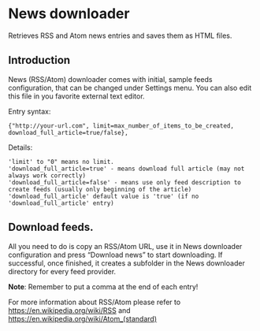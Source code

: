 # News downloader 

Retrieves RSS and Atom news entries and saves them as HTML files.

## Introduction

News (RSS/Atom) downloader comes with initial, sample feeds configuration, that can be changed under Settings menu. You can also edit this file in you favorite external text editor.

Entry syntax:
```
{"http://your-url.com", limit=max_number_of_items_to_be_created, download_full_article=true/false},
```

Details:

```
'limit' to "0" means no limit.
'download_full_article=true' - means download full article (may not always work correctly)
'download_full_article=false' - means use only feed description to create feeds (usually only beginning of the article)
'download_full_article' default value is 'true' (if no 'download_full_article' entry)
```

## Download feeds.

All you need to do is copy an RSS/Atom URL, use it in News downloader configuration and press “Download news” to start downloading. If successful, once finished, it creates a subfolder in the News downloader directory for every feed provider.

**Note**: Remember to put a comma at the end of each entry!




For more information about RSS/Atom please refer to https://en.wikipedia.org/wiki/RSS and https://en.wikipedia.org/wiki/Atom_(standard)